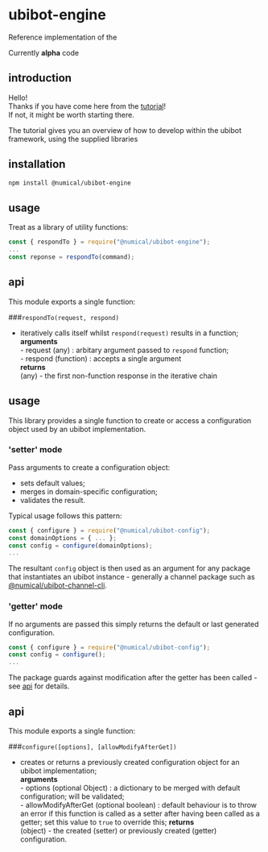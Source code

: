 # ubibot-engine
Reference implementation of the 

Currently **alpha** code 

## introduction
Hello!  
Thanks if you have come here from the [tutorial](../tutorial/README.md)!  
If not, it might be worth starting there.

The tutorial gives you an overview of how to develop within the ubibot framework, using the supplied libraries

## installation
```bash
npm install @numical/ubibot-engine
```

## usage
Treat as a library of utility functions:
```javascript
const { respondTo } = require("@numical/ubibot-engine");
...
const reponse = respondTo(command);
```

## api
This module exports a single function:

###```respondTo(request, respond)```
* iteratively calls itself whilst ```respond(request)``` results in a function;  
    __arguments__  
        - request (any) : arbitary argument passed to ```respond``` function;  
        - respond (function) : accepts a single argument  
    __returns__  
    (any) - the first non-function response in the iterative chain
    
    
    
    
## usage
This library provides a single function to create or access a configuration object used by an ubibot implementation.  
### 'setter' mode
Pass arguments to create a configuration object:
* sets default values;
* merges in domain-specific configuration;
* validates the result.  

Typical usage follows this pattern:
```javascript
const { configure } = require("@numical/ubibot-config");
const domainOptions = { ... };
const config = configure(domainOptions);
...
```
The resultant ```config``` object is then used as an argument for any package that instantiates an ubibot instance - generally a channel package such as [@numical/ubibot-channel-cli](../ubibot-channel-cli/README.md). 

### 'getter' mode
If no arguments are passed this simply returns the default or last generated configuration.
```javascript
const { configure } = require("@numical/ubibot-config");
const config = configure();
...
```
The package guards against modification after the getter has been called - see [api](#api) for details.

## api
This module exports a single function:

###```configure([options], [allowModifyAfterGet])```
* creates or returns a previously created configuration object for an ubibot implementation;  
    __arguments__  
        - options (optional Object) : a dictionary to be merged with default configuration; will be validated;  
        - allowModifyAfterGet (optional boolean) : default behaviour is to throw an error if this function is called as a setter after having been called as a getter; set this value to ```true``` to override this;
    __returns__  
    (object) - the created (setter) or previously created (getter) configuration.    

